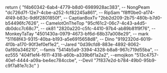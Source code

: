 return {
    "f4b60342-6ab4-4779-b8d0-6989928ac383", -- NongPeam
    "dc726d7f-12e7-4cbe-a252-fcf82245a861", -- RipSam
    "f8ff0be0-a174-4f49-b83c-9d6f2801850f", -- CaptianBoxTv
    "2bb2d209-2b75-480b-b7d0-b54496fc7626", -- CamelotOnTheTop
    "95cf61c2-06c7-4c43-a4d5-db0dcc7c68c7", -- ok81
    "2820a220-c5fc-4410-97b4-ab89b81f9f76", -- MonkeyTaTay
    "4501430a-0979-4673-bf6d-68b37a008e29", -- mark
    "51168f43-9315-40ba-b193-a5e6915658d8",  -- Dino
    "9192320d-6019-4f0b-a170-90f3ef0ef1e2", --Jared
    "0d39cfd8-883e-4892-8062-0af80a346210", --famis
    "5414b5a9-3394-4328-b8a8-967c719d55ba", -- ez555
    "404f1ef4-f611-4318-a60b-a339b6f1a2a2", --emojikon
    "513c4757-40ef-4444-a09a-be4ec784ccbe", --Devil
    "7f837e2d-b784-49b0-95b9-c9f7a81e7c3c"
}
